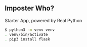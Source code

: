 ## Imposter Who?

Starter App, powered by Real Python


```sh
$ python3 -m venv venv
. venv/bin/activate
. pip3 install flask
```
